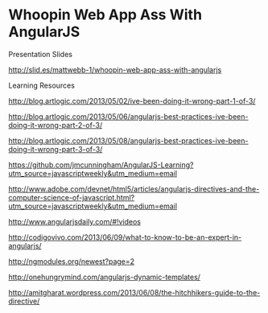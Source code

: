 Whoopin Web App Ass With AngularJS
===================

Presentation Slides

http://slid.es/mattwebb-1/whoopin-web-app-ass-with-angularjs


Learning Resources

http://blog.artlogic.com/2013/05/02/ive-been-doing-it-wrong-part-1-of-3/

http://blog.artlogic.com/2013/05/06/angularjs-best-practices-ive-been-doing-it-wrong-part-2-of-3/

http://blog.artlogic.com/2013/05/08/angularjs-best-practices-ive-been-doing-it-wrong-part-3-of-3/

https://github.com/jmcunningham/AngularJS-Learning?utm_source=javascriptweekly&utm_medium=email

http://www.adobe.com/devnet/html5/articles/angularjs-directives-and-the-computer-science-of-javascript.html?utm_source=javascriptweekly&utm_medium=email

http://www.angularjsdaily.com/#!videos

http://codigovivo.com/2013/06/09/what-to-know-to-be-an-expert-in-angularjs/

http://ngmodules.org/newest?page=2

http://onehungrymind.com/angularjs-dynamic-templates/

http://amitgharat.wordpress.com/2013/06/08/the-hitchhikers-guide-to-the-directive/
